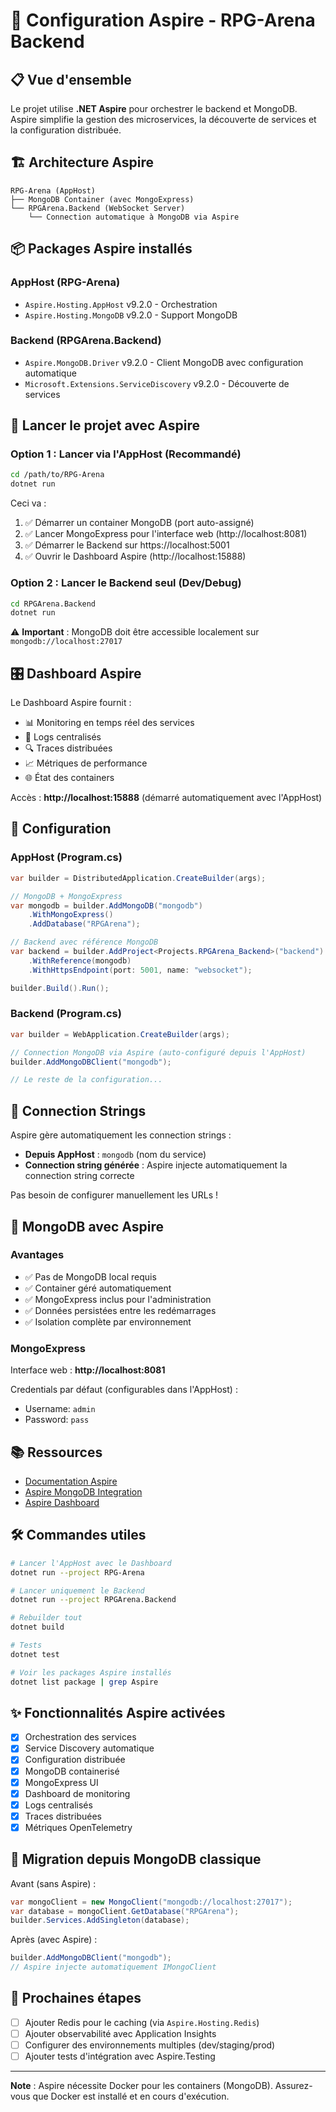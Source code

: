 # 🚀 Configuration Aspire - RPG-Arena Backend

## 📋 Vue d'ensemble

Le projet utilise **.NET Aspire** pour orchestrer le backend et MongoDB. Aspire simplifie la gestion des microservices, la découverte de services et la configuration distribuée.

## 🏗️ Architecture Aspire

```
RPG-Arena (AppHost)
├── MongoDB Container (avec MongoExpress)
└── RPGArena.Backend (WebSocket Server)
    └── Connection automatique à MongoDB via Aspire
```

## 📦 Packages Aspire installés

### AppHost (RPG-Arena)
- `Aspire.Hosting.AppHost` v9.2.0 - Orchestration
- `Aspire.Hosting.MongoDB` v9.2.0 - Support MongoDB

### Backend (RPGArena.Backend)
- `Aspire.MongoDB.Driver` v9.2.0 - Client MongoDB avec configuration automatique
- `Microsoft.Extensions.ServiceDiscovery` v9.2.0 - Découverte de services

## 🚀 Lancer le projet avec Aspire

### Option 1 : Lancer via l'AppHost (Recommandé)

```bash
cd /path/to/RPG-Arena
dotnet run
```

Ceci va :
1. ✅ Démarrer un container MongoDB (port auto-assigné)
2. ✅ Lancer MongoExpress pour l'interface web (http://localhost:8081)
3. ✅ Démarrer le Backend sur https://localhost:5001
4. ✅ Ouvrir le Dashboard Aspire (http://localhost:15888)

### Option 2 : Lancer le Backend seul (Dev/Debug)

```bash
cd RPGArena.Backend
dotnet run
```

⚠️ **Important** : MongoDB doit être accessible localement sur `mongodb://localhost:27017`

## 🎛️ Dashboard Aspire

Le Dashboard Aspire fournit :
- 📊 Monitoring en temps réel des services
- 📝 Logs centralisés
- 🔍 Traces distribuées
- 📈 Métriques de performance
- 🌐 État des containers

Accès : **http://localhost:15888** (démarré automatiquement avec l'AppHost)

## 🔧 Configuration

### AppHost (Program.cs)

```csharp
var builder = DistributedApplication.CreateBuilder(args);

// MongoDB + MongoExpress
var mongodb = builder.AddMongoDB("mongodb")
    .WithMongoExpress()
    .AddDatabase("RPGArena");

// Backend avec référence MongoDB
var backend = builder.AddProject<Projects.RPGArena_Backend>("backend")
    .WithReference(mongodb)
    .WithHttpsEndpoint(port: 5001, name: "websocket");

builder.Build().Run();
```

### Backend (Program.cs)

```csharp
var builder = WebApplication.CreateBuilder(args);

// Connection MongoDB via Aspire (auto-configuré depuis l'AppHost)
builder.AddMongoDBClient("mongodb");

// Le reste de la configuration...
```

## 🔗 Connection Strings

Aspire gère automatiquement les connection strings :

- **Depuis AppHost** : `mongodb` (nom du service)
- **Connection string générée** : Aspire injecte automatiquement la connection string correcte

Pas besoin de configurer manuellement les URLs !

## 🐳 MongoDB avec Aspire

### Avantages

- ✅ Pas de MongoDB local requis
- ✅ Container géré automatiquement
- ✅ MongoExpress inclus pour l'administration
- ✅ Données persistées entre les redémarrages
- ✅ Isolation complète par environnement

### MongoExpress

Interface web : **http://localhost:8081**

Credentials par défaut (configurables dans l'AppHost) :
- Username: `admin`
- Password: `pass`

## 📚 Ressources

- [Documentation Aspire](https://learn.microsoft.com/dotnet/aspire/)
- [Aspire MongoDB Integration](https://learn.microsoft.com/dotnet/aspire/database/mongodb-integration)
- [Aspire Dashboard](https://learn.microsoft.com/dotnet/aspire/fundamentals/dashboard)

## 🛠️ Commandes utiles

```bash
# Lancer l'AppHost avec le Dashboard
dotnet run --project RPG-Arena

# Lancer uniquement le Backend
dotnet run --project RPGArena.Backend

# Rebuilder tout
dotnet build

# Tests
dotnet test

# Voir les packages Aspire installés
dotnet list package | grep Aspire
```

## ✨ Fonctionnalités Aspire activées

- [x] Orchestration des services
- [x] Service Discovery automatique
- [x] Configuration distribuée
- [x] MongoDB containerisé
- [x] MongoExpress UI
- [x] Dashboard de monitoring
- [x] Logs centralisés
- [x] Traces distribuées
- [x] Métriques OpenTelemetry

## 🔄 Migration depuis MongoDB classique

Avant (sans Aspire) :
```csharp
var mongoClient = new MongoClient("mongodb://localhost:27017");
var database = mongoClient.GetDatabase("RPGArena");
builder.Services.AddSingleton(database);
```

Après (avec Aspire) :
```csharp
builder.AddMongoDBClient("mongodb");
// Aspire injecte automatiquement IMongoClient
```

## 🎯 Prochaines étapes

- [ ] Ajouter Redis pour le caching (via `Aspire.Hosting.Redis`)
- [ ] Ajouter observabilité avec Application Insights
- [ ] Configurer des environnements multiples (dev/staging/prod)
- [ ] Ajouter tests d'intégration avec Aspire.Testing

---

**Note** : Aspire nécessite Docker pour les containers (MongoDB). Assurez-vous que Docker est installé et en cours d'exécution.
